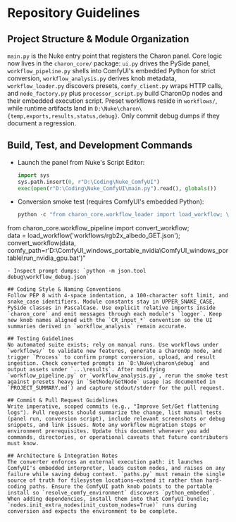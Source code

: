 # Repository Guidelines

## Project Structure & Module Organization
`main.py` is the Nuke entry point that registers the Charon panel. Core logic now lives in the `charon_core/` package: `ui.py` drives the PySide panel, `workflow_pipeline.py` shells into ComfyUI's embedded Python for strict conversion, `workflow_analysis.py` derives knob metadata, `workflow_loader.py` discovers presets, `comfy_client.py` wraps HTTP calls, and `node_factory.py` plus `processor_script.py` build CharonOp nodes and their embedded execution script. Preset workflows reside in `workflows/`, while runtime artifacts land in `D:\Nuke\charon\{temp,exports,results,status,debug}`. Only commit debug dumps if they document a regression.

## Build, Test, and Development Commands
- Launch the panel from Nuke's Script Editor:
  ```python
  import sys
  sys.path.insert(0, r"D:\Coding\Nuke_ComfyUI")
  exec(open(r"D:\Coding\Nuke_ComfyUI\main.py").read(), globals())
  ```
- Conversion smoke test (requires ComfyUI's embedded Python):
  ```powershell
  python -c "from charon_core.workflow_loader import load_workflow; \
from charon_core.workflow_pipeline import convert_workflow; \
data = load_workflow('workflows/rgb2x_albedo_GET.json'); \
convert_workflow(data, comfy_path=r'D:\ComfyUI_windows_portable_nvidia\ComfyUI_windows_portable\run_nvidia_gpu.bat')"
  ```
- Inspect prompt dumps: `python -m json.tool debug\workflow_debug.json`

## Coding Style & Naming Conventions
Follow PEP 8 with 4-space indentation, a 100-character soft limit, and snake_case identifiers. Module constants stay in UPPER_SNAKE_CASE, PySide classes in PascalCase. Use explicit relative imports inside `charon_core` and emit messages through each module's `logger`. Keep new knob names aligned with the `CR_input_*` convention so the UI summaries derived in `workflow_analysis` remain accurate.

## Testing Guidelines
No automated suite exists; rely on manual runs. Use workflows under `workflows/` to validate new features, generate a CharonOp node, and trigger `Process` to confirm prompt conversion, upload, and result ingestion. Check converted prompts in `D:\Nuke\charon\debug` and output assets under `...\results`. After modifying `workflow_pipeline.py` or `workflow_analysis.py`, rerun the smoke test against presets heavy in `SetNode/GetNode` usage (as documented in `PROJECT_SUMMARY.md`) and capture stdout/stderr for the pull request.

## Commit & Pull Request Guidelines
Write imperative, scoped commits (e.g., "Improve Set/Get flattening logs"). Pull requests should summarize the change, list manual tests (panel run, conversion script), include relevant screenshots or debug snippets, and link issues. Note any workflow migration steps or environment prerequisites. Update this document whenever you add commands, directories, or operational caveats that future contributors must know.

## Architecture & Integration Notes
The converter enforces an external execution path: it launches ComfyUI's embedded interpreter, loads custom nodes, and raises on any failure while saving debug context. `paths.py` must remain the single source of truth for filesystem locations—extend it rather than hard-coding paths. Ensure the ComfyUI path knob points to the portable install so `resolve_comfy_environment` discovers `python_embeded`. When adding dependencies, install them into that ComfyUI bundle; `nodes.init_extra_nodes(init_custom_nodes=True)` runs during conversion and expects the environment to be complete.
